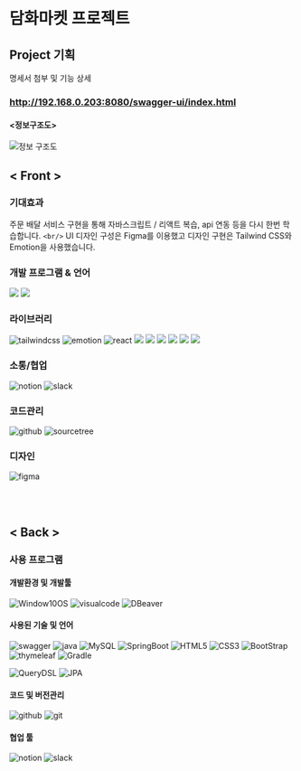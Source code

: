 # 담화마켓 프로젝트

## Project 기획

명세서 첨부 및 기능 상세

### http://192.168.0.203:8080/swagger-ui/index.html

#### <정보구조도>

![정보 구조도](https://user-images.githubusercontent.com/118712196/216228059-b3886c29-cb39-41bf-a99f-d862c412d390.PNG)

## < Front >

### 기대효과

주문 배달 서비스 구현을 통해 자바스크립트 / 리액트 복습, api 연동 등을 다시 한번 학습합니다. `<br/>`
UI 디자인 구성은 Figma를 이용했고 디자인 구현은 Tailwind CSS와 Emotion을 사용했습니다.

### 개발 프로그램 & 언어

<img src="https://img.shields.io/badge/visual studio code-007ACC?style=for-the-badge&logo=visual studio code&logoColor=white"/>
<img src="https://img.shields.io/badge/javascript-F7DF1E?style=for-the-badge&logo=javascript&logoColor=white"/>

### 라이브러리

![tailwindcss](https://img.shields.io/badge/tailwindcss-06B6D4.svg?style=for-the-badge&logo=tailwindcss&logoColor=white)
![emotion](https://img.shields.io/badge/emotion-D26AC2.svg?style=for-the-badge&logo=emotion&logoColor=D26AC2&logoWidth=20)
![react](https://img.shields.io/badge/react-61DAFB.svg?style=for-the-badge&logo=react&logoColor=black&logoWidth=20)
<img src="https://img.shields.io/badge/styled components-DB7093?style=for-the-badge&logo=styled components&logoColor=white"/>
<img src="https://img.shields.io/badge/React Router-CA4245?style=for-the-badge&logo=React Router&logoColor=white"/>
<img src="https://img.shields.io/badge/swiper-6332F6?style=for-the-badge&logo=swiper&logoColor=white"/>
<img src="https://img.shields.io/badge/React Query-FF4154?style=for-the-badge&logo=React Query&logoColor=white"/>
<img src="https://img.shields.io/badge/React Icons-e91e63?style=for-the-badge&logo=React Icons&logoColor=white"/>
<img src="https://img.shields.io/badge/AXIOS-5A29E4?style=for-the-badge&logo=AXIOS&logoColor=white"/>

### 소통/협업

![notion](https://img.shields.io/badge/notion-000000.svg?style=for-the-badge&logo=notion&logoColor=white&logoWidth=20)
![slack](https://img.shields.io/badge/slack-4A154B.svg?style=for-the-badge&logo=slack&logoColor=white&logoWidth=20)

### 코드관리

![github](https://img.shields.io/badge/github-181717.svg?style=for-the-badge&logo=github&logoColor=white&logoWidth=20)
![sourcetree](https://img.shields.io/badge/sourcetree-0052CC.svg?style=for-the-badge&logo=sourcetree&logoColor=white&logoWidth=20)

### 디자인

![figma](https://img.shields.io/badge/figma-F24E1E.svg?style=for-the-badge&logo=figma&logoColor=white)

<br/>
<br/>

## < Back >

### 사용 프로그램

#### 개발환경 및 개발툴

![Window10OS](https://img.shields.io/badge/Window_10_OS-0078D4.svg?style=for-the-badge&logo=Window_10_OS&logoColor=white&logoWidth=20)
![visualcode](https://img.shields.io/badge/visualstudiocode-007ACC.svg?style=for-the-badge&logo=visualstudiocode&logoColor=white&logoWidth=20)
![DBeaver](https://img.shields.io/badge/DBeaver-000000.svg?style=for-the-badge&logo=DBeaver&logoColor=white&logoWidth=20)

#### 사용된 기술 및 언어

![swagger](https://img.shields.io/badge/swagger-85EA2D.svg?style=for-the-badge&logo=swagger&logoColor=white&logoWidth=20)
![java](https://img.shields.io/badge/java-FF9900.svg?style=for-the-badge&logo=JAVA&logoColor=white&logoWidth=20)
![MySQL](https://img.shields.io/badge/MySQL-4479A1.svg?style=for-the-badge&logo=MySQL&logoColor=white&logoWidth=20)
![SpringBoot](https://img.shields.io/badge/SpringBoot-6DB33F.svg?style=for-the-badge&logo=SpringBoot&logoColor=white&logoWidth=20)
![HTML5](https://img.shields.io/badge/HTML5-E34F26.svg?style=for-the-badge&logo=HTML5&logoColor=white&logoWidth=20)
![CSS3](https://img.shields.io/badge/CSS3-1572B6.svg?style=for-the-badge&logo=CSS3&logoColor=white&logoWidth=20)
![BootStrap](https://img.shields.io/badge/BootStrap-7952B3.svg?style=for-the-badge&logo=BootStrap&logoColor=white&logoWidth=20)
![thymeleaf](https://img.shields.io/badge/thymeleaf-005F0F.svg?style=for-the-badge&logo=thymeleaf&logoColor=white&logoWidth=20)
![Gradle](https://img.shields.io/badge/Gradle-02303A.svg?style=for-the-badge&logo=Gradle&logoColor=white&logoWidth=20)

![QueryDSL](https://img.shields.io/badge/QueryDSL-0769AD.svg?style=for-the-badge&logo=QueryDSL&logoColor=white&logoWidth=20)
![JPA](https://img.shields.io/badge/JPA-02303A.svg?style=for-the-badge&logo=JPA&logoColor=white&logoWidth=20)

#### 코드 및 버전관리

![github](https://img.shields.io/badge/github-181717.svg?style=for-the-badge&logo=github&logoColor=white&logoWidth=20)
![git](https://img.shields.io/badge/git-F05032.svg?style=for-the-badge&logo=git&logoColor=white&logoWidth=20)

#### 협업 툴

![notion](https://img.shields.io/badge/notion-000000.svg?style=for-the-badge&logo=notion&logoColor=white&logoWidth=20)
![slack](https://img.shields.io/badge/slack-4A154B.svg?style=for-the-badge&logo=slack&logoColor=white&logoWidth=20)
